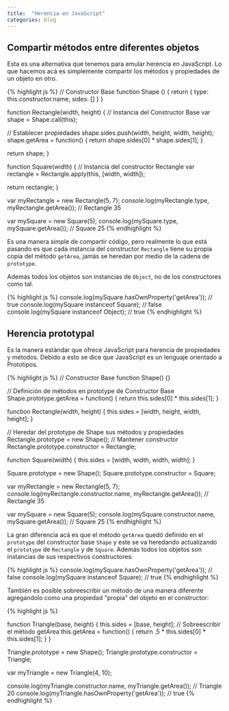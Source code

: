 ```yaml
---
title:  "Herencia en JavaScript"
categories: blog
---
```

## Compartir métodos entre diferentes objetos

Esta es una alternativa que tenemos para emular herencia en
JavaScript. Lo que hacemos acá es simplemente compartir los
métodos y propiedades de un objeto en otro.

{% highlight js %}
// Constructor Base
function Shape () {
  return {
    type: this.constructor.name,
    sides: []
  }
}

function Rectangle(width, height) {
  // Instancia del Constructor Base
  var shape = Shape.call(this);

  // Establecer propiedades
  shape.sides.push(width, height, width, height);
  shape.getArea = function() {
    return shape.sides[0] * shape.sides[1];
  }

  return shape;
}

function Square(width) {
  // Instancia del constructor Rectangle
  var rectangle = Rectangle.apply(this, [width, width]);

  return rectangle;
}

var myRectangle = new Rectangle(5, 7);
console.log(myRectangle.type, myRectangle.getArea()); // Rectangle 35

var mySquare = new Square(5);
console.log(mySquare.type, mySquare.getArea()); // Square 25
{% endhighlight %}

Es una manera simple de compartir código, pero realmente lo que está
pasando es que cada instancia del constructor `Rectangle` tiene su
propia copia del método `getArea`, jamás se heredan por medio de la cadena de `prototype`.

Además todos los objetos son instancias de `Object`, no de los
constructores como tal.

{% highlight js %}
console.log(mySquare.hasOwnProperty('getArea')); // true
console.log(mySquare instanceof Square); // false
console.log(mySquare instanceof Object); // true
{% endhighlight %}


## Herencia prototypal
Es la manera estándar que ofrece JavaScript para herencia de
propiedades y métodos. Debido a esto se dice que JavaScript es un
lenguaje orientado a Prototipos.

 {% highlight js %}
// Constructor Base
function Shape() {}

// Definición de métodos en prototype de Constructor Base
Shape.prototype.getArea = function() {
  return this.sides[0] * this.sides[1];
}

function Rectangle(width, height) {
  this.sides = [width, height, width, height];
}

// Heredar del prototype de Shape sus métodos y propiedades
Rectangle.prototype = new Shape();
// Mantener constructor
Rectangle.prototype.constructor = Rectangle;

function Square(width) {
  this.sides = [width, width, width, width];
}

Square.prototype = new Shape();
Square.prototype.constructor = Square;

var myRectangle = new Rectangle(5, 7);
console.log(myRectangle.constructor.name, myRectangle.getArea()); // Rectangle 35

var mySquare = new Square(5);
console.log(mySquare.constructor.name, mySquare.getArea()); // Square 25
 {% endhighlight %}

 La gran diferencia acá es que el método `getArea` quedó definido en el
 `prototype` del constructor base `Shape` y este se va
 heredando actualizando el `prototype` de `Rectangle` y de `Square`.
 Además todos los objetos son instancias de sus respectivos
 constructores:

{% highlight js %}
console.log(mySquare.hasOwnProperty('getArea')); // false
console.log(mySquare instanceof Square); // true
{% endhighlight %}

También es posible sobreescribir un método de una manera diferente
agregandolo como una propiedad "propia" del objeto en el constructor:

{% highlight js %}

function Triangle(base, height) {
  this.sides = [base, height];
  // Sobreescribir el método getArea
  this.getArea = function() {
    return .5 * this.sides[0] * this.sides[1];
  }
}

Triangle.prototype = new Shape();
Triangle.prototype.constructor = Triangle;

var myTriangle = new Triangle(4, 10);

console.log(myTriangle.constructor.name, myTriangle.getArea()); // Triangle 20
console.log(myTriangle.hasOwnProperty('getArea')); // true
{% endhighlight %}

